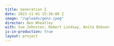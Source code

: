 ```yaml
---
title: Generation Z
date: 2023-11-01 15:26:00 Z
image: "/uploads/genz.jpeg"
director: Ben Wheatley
with: Sue Johnston, Robert Lindsay, Anita Dobson
is-in-production: true
layout: project
---
```


